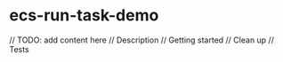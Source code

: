 # ecs-run-task-demo

// TODO: add content here
// Description
// Getting started
// Clean up
// Tests
